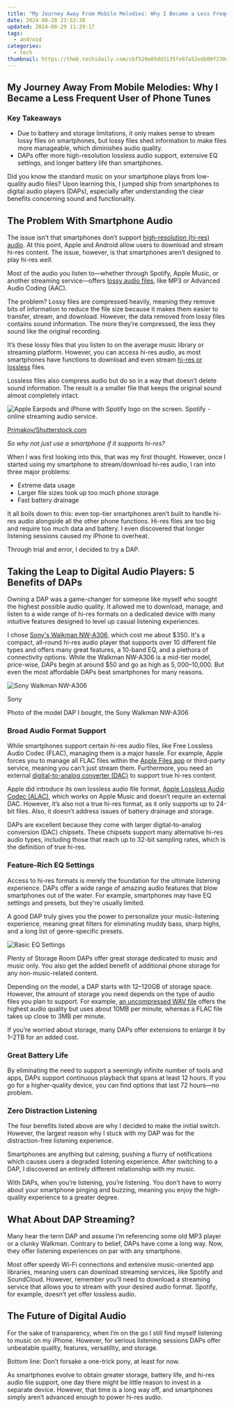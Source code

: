 ```yaml
---
title: "My Journey Away From Mobile Melodies: Why I Became a Less Frequent User of Phone Tunes"
date: 2024-08-28 23:53:38
updated: 2024-08-29 11:29:17
tags:
  - android
categories:
  - tech
thumbnail: https://thmb.techidaily.com/cbf529e05dd3135fe67a52edb00f230c5ea15121620c8f38c53b6edc4bb0734a.jpg
---
```


## My Journey Away From Mobile Melodies: Why I Became a Less Frequent User of Phone Tunes

### Key Takeaways

* Due to battery and storage limitations, it only makes sense to stream lossy files on smartphones, but lossy files shed information to make files more manageable, which diminishes audio quality.
* DAPs offer more high-resolution lossless audio support, extensive EQ settings, and longer battery life than smartphones.

 Did you know the standard music on your smartphone plays from low-quality audio files? Upon learning this, I jumped ship from smartphones to digital audio players (DAPs), especially after understanding the clear benefits concerning sound and functionality.

##  The Problem With Smartphone Audio

 The issue isn’t that smartphones don’t support [high-resolution (hi-res) audio](https://youtube-lab.techidaily.com/24-engineering-engaging-media-excerpts/). At this point, Apple and Android allow users to download and stream hi-res content. The issue, however, is that smartphones aren’t designed to play hi-res _well._ 

 Most of the audio you listen to—whether through Spotify, Apple Music, or another streaming service—offers [lossy audio files](https://instagram-video-recordings.techidaily.com/updated-in-2024-turning-insta-vids-into-music-your-complete-guide/), like MP3 or Advanced Audio Coding (AAC).

 The problem? Lossy files are compressed heavily, meaning they remove bits of information to reduce the file size because it makes them easier to transfer, stream, and download. However, the data removed from lossy files contains sound information. The more they’re compressed, the less they sound like the original recording.

 It’s these lossy files that you listen to on the average music library or streaming platform. However, you can access hi-res audio, as most smartphones have functions to download and even stream [hi-res or lossless](https://blog-min.techidaily.com/how-to-restore-missing-photos-files-from-nova-y91-by-fonelab-android-recover-photos/) files.

 Lossless files also compress audio but do so in a way that doesn’t delete sound information. The result is a smaller file that keeps the original sound almost completely intact.

![Apple Earpods and iPhone with Spotify logo on the screen. Spotify - online streaming audio service.](https://static1.howtogeekimages.com/wordpress/wp-content/uploads/2022/02/46b4f41f.png) 

[Primakov/Shutterstock.com](https://www.shutterstock.com/image-photo/apple-earpods-iphone-spotify-logo-on-1443489164)

_So why not just use a smartphone if it supports hi-res?_ 

 When I was first looking into this, that was my first thought. However, once I started using my smartphone to stream/download hi-res audio, I ran into three major problems:

* Extreme data usage
* Larger file sizes took up too much phone storage
* Fast battery drainage

 It all boils down to this: even top-tier smartphones aren’t built to handle hi-res audio alongside all the other phone functions. Hi-res files are too big and require too much data and battery. I even discovered that longer listening sessions caused my iPhone to overheat.

 Through trial and error, I decided to try a DAP.

##  Taking the Leap to Digital Audio Players: 5 Benefits of DAPs

 Owning a DAP was a game-changer for someone like myself who sought the highest possible audio quality. It allowed me to download, manage, and listen to a wide range of hi-res formats on a dedicated device with many intuitive features designed to level up casual listening experiences.

 I chose [Sony's Walkman NW-A306](https://electronics.sony.com/audio/walkman-digital-recorders/walkman-mp3-players/p/nwa306-b), which cost me about $350\. It's a compact, all-round hi-res audio player that supports over 10 different file types and offers many great features, a 10-band EQ, and a plethora of connectivity options. While the Walkman NW-A306 is a mid-tier model, price-wise, DAPs begin at around $50 and go as high as $5,000–$10,000\. But even the most affordable DAPs beat smartphones for many reasons.

![Sony Walkman NW-A306](https://static1.howtogeekimages.com/wordpress/wp-content/uploads/2024/04/sony-walkman-nw-a306.jpg) 

Sony

Photo of the model DAP I bought, the Sony Walkman NW-A306

###  Broad Audio Format Support

 While smartphones support certain hi-res audio files, like Free Lossless Audio Codec (FLAC), managing them is a major hassle. For example, Apple forces you to manage all FLAC files within the [Apple Files app](https://fake-location.techidaily.com/life360-circle-everything-you-need-to-know-on-nokia-105-classic-drfone-by-drfone-virtual-android/) or third-party service, meaning you can’t just stream them. Furthermore, you need an external [digital-to-analog converter (DAC)](https://www.howtogeek.com/854336/how-to-listen-to-hi-res-audio-on-iphone-and-ipad/) to support true hi-res content.

 Apple did introduce its own lossless audio file format, [Apple Lossless Audio Codec (ALAC)](https://support.apple.com/en-us/118295), which works on Apple Music and doesn’t require an external DAC. However, it’s also not a true hi-res format, as it only supports up to 24-bit files. Also, it doesn’t address issues of battery drainage and storage.

 DAPs are excellent because they come with larger digital-to-analog conversion (DAC) chipsets. These chipsets support many alternative hi-res audio types, including those that reach up to 32-bit sampling rates, which is the definition of true hi-res.

###  Feature-Rich EQ Settings

 Access to hi-res formats is merely the foundation for the ultimate listening experience. DAPs offer a wide range of amazing audio features that blow smartphones out of the water. For example, smartphones may have EQ settings and presets, but they're usually limited.

 A good DAP truly gives you the power to personalize your music-listening experience, meaning great filters for eliminating muddy bass, sharp highs, and a long list of genre-specific presets.

![Basic EQ Settings](https://static1.howtogeekimages.com/wordpress/wp-content/uploads/2024/04/eq-settings.JPG) 

 Plenty of Storage Room DAPs offer great storage dedicated to music and music only. You also get the added benefit of additional phone storage for any non-music-related content.

 Depending on the model, a DAP starts with 12–120GB of storage space. However, the amount of storage you need depends on the type of audio files you plan to support. For example, [an uncompressed WAV file](https://some-tips.techidaily.com/in-2024-top-value-panoramic-recording-equipment-for-savvy-shoppers/) offers the highest audio quality but uses about 10MB per minute, whereas a FLAC file takes up close to 3MB per minute.

 If you’re worried about storage, many DAPs offer extensions to enlarge it by 1–2TB for an added cost.

###  Great Battery Life

 By eliminating the need to support a seemingly infinite number of tools and apps, DAPs support continuous playback that spans at least 12 hours. If you go for a higher-quality device, you can find options that last 72 hours—no problem.

###  Zero Distraction Listening

 The four benefits listed above are why I decided to make the initial switch. However, the largest reason why I stuck with my DAP was for the distraction-free listening experience.

 Smartphones are anything but calming, pushing a flurry of notifications which causes users a degraded listening experience. After switching to a DAP, I discovered an entirely different relationship with my music.

 With DAPs, when you’re listening, you’re listening. You don't have to worry about your smartphone pinging and buzzing, meaning you enjoy the high-quality experience to a greater degree.

##  What About DAP Streaming?

 Many hear the term DAP and assume I’m referencing some old MP3 player or a clunky Walkman. Contrary to belief, DAPs have come a long way. Now, they offer listening experiences on par with any smartphone.

 Most offer speedy Wi-Fi connections and extensive music-oriented app libraries, meaning users can download streaming services, like Spotify and SoundCloud. However, remember you’ll need to download a streaming service that allows you to stream with your desired audio format. Spotify, for example, doesn’t yet offer lossless audio.

##  The Future of Digital Audio

 For the sake of transparency, when I’m on the go I still find myself listening to music on my iPhone. However, for serious listening sessions DAPs offer unbeatable quality, features, versatility, and storage.

 Bottom line: Don’t forsake a one-trick pony, at least for now.

 As smartphones evolve to obtain greater storage, battery life, and hi-res audio file support, one day there might be little reason to invest in a separate device. However, that time is a long way off, and smartphones simply aren’t advanced enough to power hi-res audio.

<ins class="adsbygoogle"
     style="display:block"
     data-ad-format="autorelaxed"
     data-ad-client="ca-pub-7571918770474297"
     data-ad-slot="1223367746"></ins>



<ins class="adsbygoogle"
     style="display:block"
     data-ad-client="ca-pub-7571918770474297"
     data-ad-slot="8358498916"
     data-ad-format="auto"
     data-full-width-responsive="true"></ins>
